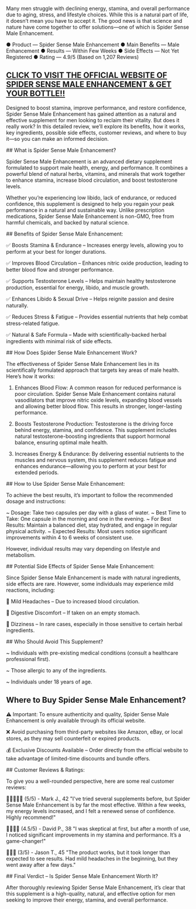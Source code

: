 Many men struggle with declining energy, stamina, and overall performance due to aging, stress, and lifestyle choices. While this is a natural part of life, it doesn’t mean you have to accept it. The good news is that science and nature have come together to offer solutions—one of which is Spider Sense Male Enhancement.

● Product — Spider Sense Male Enhancement
● Main Benefits — Male Enhancement
● Results — Within Few Weeks
● Side Effects — Not Yet Registered
● Rating — 4.9/5 (Based on 1,207 Reviews)

## [CLICK TO VISIT THE OFFICIAL WEBSITE OF SPIDER SENSE MALE ENHANCEMENT & GET YOUR BOTTLE!!](https://farmscbdoil.com/spider-sense-male-enhancement/)

Designed to boost stamina, improve performance, and restore confidence, Spider Sense Male Enhancement has gained attention as a natural and effective supplement for men looking to reclaim their vitality. But does it really work? In this detailed review, we’ll explore its benefits, how it works, key ingredients, possible side effects, customer reviews, and where to buy it—so you can make an informed decision.

#‍# What is Spider Sense Male Enhancement?‍

‍Spider Sense Male Enhancement is an advanced dietary supplement formulated to support male health, energy, and performance. It combines a powerful blend of natural herbs, vitamins, and minerals that work together to enhance stamina, increase blood circulation, and boost testosterone levels.

Whether you’re experiencing low libido, lack of endurance, or reduced confidence, this supplement is designed to help you regain your peak performance in a natural and sustainable way. Unlike prescription medications, Spider Sense Male Enhancement is non-GMO, free from harmful chemicals, and backed by natural science.

#‍# Benefits of Spider Sense Male Enhancement:

‍✅ Boosts Stamina & Endurance – Increases energy levels, allowing you to perform at your best for longer durations.

✅ Improves Blood Circulation – Enhances nitric oxide production, leading to better blood flow and stronger performance.

✅ Supports Testosterone Levels – Helps maintain healthy testosterone production, essential for energy, libido, and muscle growth.

✅ Enhances Libido & Sexual Drive – Helps reignite passion and desire naturally.

✅ Reduces Stress & Fatigue – Provides essential nutrients that help combat stress-related fatigue.

✅ Natural & Safe Formula – Made with scientifically-backed herbal ingredients with minimal risk of side effects.

#‍# How Does Spider Sense Male Enhancement Work?

‍The effectiveness of Spider Sense Male Enhancement lies in its scientifically formulated approach that targets key areas of male health. Here’s how it works:

1. Enhances Blood Flow: A common reason for reduced performance is poor circulation. Spider Sense Male Enhancement contains natural vasodilators that improve nitric oxide levels, expanding blood vessels and allowing better blood flow. This results in stronger, longer-lasting performance.

2. Boosts Testosterone Production: Testosterone is the driving force behind energy, stamina, and confidence. This supplement includes natural testosterone-boosting ingredients that support hormonal balance, ensuring optimal male health.

3. Increases Energy & Endurance: By delivering essential nutrients to the muscles and nervous system, this supplement reduces fatigue and enhances endurance—allowing you to perform at your best for extended periods.

#‍# How to Use Spider Sense Male Enhancement:

‍To achieve the best results, it’s important to follow the recommended dosage and instructions:

~ Dosage: Take two capsules per day with a glass of water.
~ Best Time to Take: One capsule in the morning and one in the evening.
~ For Best Results: Maintain a balanced diet, stay hydrated, and engage in regular physical activity.
~ Expected Results: Most users notice significant improvements within 4 to 6 weeks of consistent use.

However, individual results may vary depending on lifestyle and metabolism.

#‍# Potential Side Effects of Spider Sense Male Enhancement:

‍Since Spider Sense Male Enhancement is made with natural ingredients, side effects are rare. However, some individuals may experience mild reactions, including:

💊 Mild Headaches – Due to increased blood circulation.

💊 Digestive Discomfort – If taken on an empty stomach.

💊 Dizziness – In rare cases, especially in those sensitive to certain herbal ingredients.

#‍# Who Should Avoid This Supplement?

‍~ Individuals with pre-existing medical conditions (consult a healthcare professional first).

~ Those allergic to any of the ingredients.

~ Individuals under 18 years of age.

## Where to Buy Spider Sense Male Enhancement?

‍⚠ Important: To ensure authenticity and quality, Spider Sense Male Enhancement is only available through its official website.

❌ Avoid purchasing from third-party websites like Amazon, eBay, or local stores, as they may sell counterfeit or expired products.

💰 Exclusive Discounts Available – Order directly from the official website to take advantage of limited-time discounts and bundle offers.

#‍# Customer Reviews & Ratings:

‍To give you a well-rounded perspective, here are some real customer reviews:

🌟🌟🌟🌟🌟 (5/5) - Mark J., 42 "I've tried several supplements before, but Spider Sense Male Enhancement is by far the most effective. Within a few weeks, my energy levels increased, and I felt a renewed sense of confidence. Highly recommend!"

🌟🌟🌟🌟 (4.5/5) - David P., 38 "I was skeptical at first, but after a month of use, I noticed significant improvements in my stamina and performance. It’s a game-changer!"

🌟🌟🌟 (3/5) - Jason T., 45 "The product works, but it took longer than expected to see results. Had mild headaches in the beginning, but they went away after a few days."

#‍# Final Verdict – Is Spider Sense Male Enhancement Worth It?

‍After thoroughly reviewing Spider Sense Male Enhancement, it’s clear that this supplement is a high-quality, natural, and effective option for men seeking to improve their energy, stamina, and overall performance.
